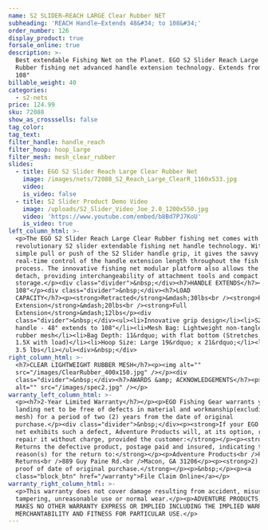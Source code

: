 ```yaml
---
name: S2 SLIDER—REACH LARGE Clear Rubber NET
subheading: 'REACH Handle—Extends 48&#34; to 108&#34;'
order_number: 126
display_product: true
forsale_online: true
description: >-
  Best extendable Fishing Net on the Planet. EGO S2 Slider Reach Large Clear
  Rubber fishing net advanced handle extension technology. Extends from 48" to
  108"
billable_weight: 40
categories:
  - s2-nets
price: 124.99
sku: 72088
show_as_crosssells: false
tag_color:
tag_text:
filter_handle: handle_reach
filter_hoop: hoop_large
filter_mesh: mesh_clear_rubber
slides:
  - title: EGO S2 Slider Reach Large Clear Rubber Net
    image: /images/nets/72088_S2_Reach_Large_ClearR_1160x533.jpg
    video:
    is_video: false
  - title: S2 Slider Product Demo Video
    image: /uploads/S2_Slider_Video_Joe_2.0_1200x550.jpg
    video: 'https://www.youtube.com/embed/b8Bd7PJ7KoU'
    is_video: true
left_column_html: >-
  <p>The EGO S2 Slider Reach Large Clear Rubber fishing net comes with the
  revolutionary S2 slider extendable fishing net handle technology. With a
  simple pull or push of the S2 Slider handle grip, it gives the savvy angler
  real-time control of the handle extension length throughout the fish capturing
  process. The innovative fishing net modular platform also allows the handle to
  detach, providing interchangeability of attachment tools and compact
  storage.</p><div class="divider">&nbsp;</div><h7>HANDLE EXTENDS</h7><p>48" to
  108"</p><div class="divider">&nbsp;</div><h7>LOAD
  CAPACITY</h7><p><strong>Retracted</strong>&mdash;30lbs<br /><strong>Partial
  Extension</strong>&mdash;20lbs<br /><strong>Full
  Extension</strong>&mdash;12lbs</p><div
  class="divider">&nbsp;</div><ul><li>Innovative grip design</li><li>S2 Slider
  handle - 48" extends to 108"</li><li>Mesh Bag: Lightweight non-tangle clear
  rubber mesh</li><li>Bag Depth: 11&rdquo; with flat bottom (Stretches up to
  1.5X with load)</li><li>Hoop Size: Large 19&rdquo; x 21&rdquo;</li><li>Weight:
  3.5 lbs</li></ul><div>&nbsp;</div>
right_column_html: >-
  <h7>CLEAR LIGHTWEIGHT RUBBER MESH</h7><p><img alt=""
  src="/images/ClearRubber_400x150.jpg" /></p><div
  class="divider">&nbsp;</div><h7>AWARDS &amp; ACKNOWLEDGEMENTS</h7><p><img
  alt="" src="/images/spec2.jpg" /></p>
warranty_left_column_html: >-
  <p><h7>2-Year Limited Warranty</h7></p><p>EGO Fishing Gear warrants your EGO
  landing net to be free of defects in material and workmanship(excluding net
  mesh) for a period of two (2) years from the date of original
  purchase.</p><div class="divider">&nbsp;</div><p><strong>If your EGO fishing
  net exhibits such a defect, Adventure Products will, at its option, replace or
  repair it without charge, provided the customer:</strong></p><p><strong>1)
  Returns the defective product, postage paid and insured, indicating the
  reason(s) for the return to:</strong></p><p>Adventure Products<br />Product
  Returns<br />889 Guy Paine Rd.<br />Macon, GA 31206</p><p><strong>2) Submits
  proof of date of original purchase.</strong></p><p>&nbsp;</p><p><a
  class="block_btn" href="/warranty">File Claim Online</a></p>
warranty_right_column_html: >-
  <p>This warranty does not cover damage resulting from accident, misuse, abuse,
  tampering, unreasonable use or normal wear.</p><p>ADVENTURE PRODUCTS, INC.
  MAKES NO OTHER WARRANTY EXPRESS OR IMPLIED INCLUDING THE IMPLIED WARRANTIES OF
  MERCHANTABILITY AND FITNESS FOR PARTICULAR USE.</p>
---
```

